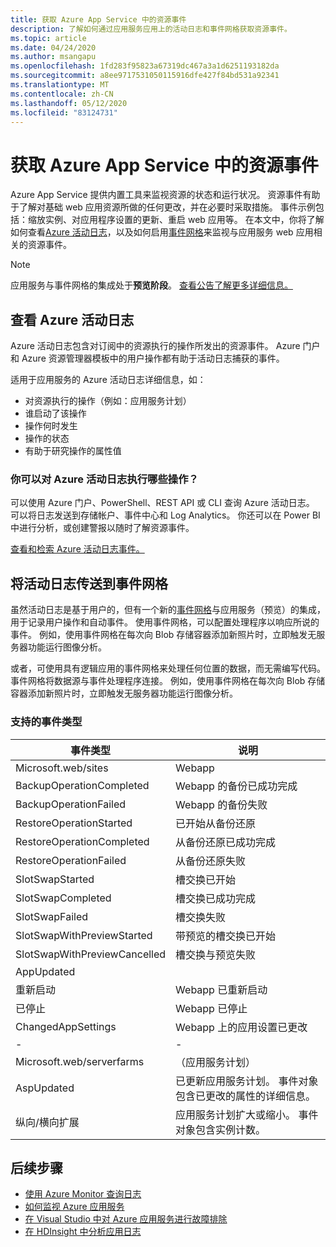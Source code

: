 ```yaml
---
title: 获取 Azure App Service 中的资源事件
description: 了解如何通过应用服务应用上的活动日志和事件网格获取资源事件。
ms.topic: article
ms.date: 04/24/2020
ms.author: msangapu
ms.openlocfilehash: 1fd283f95823a67319dc467a3a1d6251193182da
ms.sourcegitcommit: a8ee9717531050115916dfe427f84bd531a92341
ms.translationtype: MT
ms.contentlocale: zh-CN
ms.lasthandoff: 05/12/2020
ms.locfileid: "83124731"
---
```

# <a name="get-resource-events-in-azure-app-service"></a>获取 Azure App Service 中的资源事件

Azure App Service 提供内置工具来监视资源的状态和运行状况。 资源事件有助于了解对基础 web 应用资源所做的任何更改，并在必要时采取措施。 事件示例包括：缩放实例、对应用程序设置的更新、重启 web 应用等。 在本文中，你将了解如何查看[Azure 活动日志](https://docs.microsoft.com/azure/azure-monitor/platform/activity-log-view)，以及如何启用[事件网格](https://docs.microsoft.com/azure/event-grid/)来监视与应用服务 web 应用相关的资源事件。

> [!NOTE]
> 应用服务与事件网格的集成处于**预览阶段**。 [查看公告了解更多详细信息。](https://aka.ms/app-service-event-grid-announcement)
>

## <a name="view-azure-activity-logs"></a>查看 Azure 活动日志
Azure 活动日志包含对订阅中的资源执行的操作所发出的资源事件。 Azure 门户和 Azure 资源管理器模板中的用户操作都有助于活动日志捕获的事件。 

适用于应用服务的 Azure 活动日志详细信息，如：
- 对资源执行的操作（例如：应用服务计划）
- 谁启动了该操作
- 操作何时发生
- 操作的状态
- 有助于研究操作的属性值

### <a name="what-can-you-do-with-azure-activity-logs"></a>你可以对 Azure 活动日志执行哪些操作？

可以使用 Azure 门户、PowerShell、REST API 或 CLI 查询 Azure 活动日志。 可以将日志发送到存储帐户、事件中心和 Log Analytics。 你还可以在 Power BI 中进行分析，或创建警报以随时了解资源事件。

[查看和检索 Azure 活动日志事件。](https://docs.microsoft.com/azure/azure-monitor/platform/activity-log-view)

## <a name="ship-activity-logs-to-event-grid"></a>将活动日志传送到事件网格

虽然活动日志是基于用户的，但有一个新的[事件网格](https://docs.microsoft.com/azure/event-grid/)与应用服务（预览）的集成，用于记录用户操作和自动事件。 使用事件网格，可以配置处理程序以响应所说的事件。 例如，使用事件网格在每次向 Blob 存储容器添加新照片时，立即触发无服务器功能运行图像分析。

或者，可使用具有逻辑应用的事件网格来处理任何位置的数据，而无需编写代码。 事件网格将数据源与事件处理程序连接。 例如，使用事件网格在每次向 Blob 存储容器添加新照片时，立即触发无服务器功能运行图像分析。

### <a name="supported-event-types"></a>支持的事件类型
| 事件类型 |说明|
| -----------| ------------- |
| Microsoft.web/sites | Webapp |
| BackupOperationCompleted |Webapp 的备份已成功完成|
| BackupOperationFailed | Webapp 的备份失败|
| RestoreOperationStarted |已开始从备份还原|
| RestoreOperationCompleted |从备份还原已成功完成|
| RestoreOperationFailed |从备份还原失败|
| SlotSwapStarted |槽交换已开始|
| SlotSwapCompleted |槽交换已成功完成|
| SlotSwapFailed |槽交换失败|
| SlotSwapWithPreviewStarted |带预览的槽交换已开始|
| SlotSwapWithPreviewCancelled |槽交换与预览失败|
| AppUpdated | |
| 重新启动 | Webapp 已重新启动 |
| 已停止 | Webapp 已停止 |
| ChangedAppSettings | Webapp 上的应用设置已更改 |
| - | - |
| Microsoft.web/serverfarms | （应用服务计划） |
| AspUpdated | 已更新应用服务计划。 事件对象包含已更改的属性的详细信息。 |
| 纵向/横向扩展 | 应用服务计划扩大或缩小。 事件对象包含实例计数。|


## <a name="next-steps"></a><a name="nextsteps"></a> 后续步骤
* [使用 Azure Monitor 查询日志](../azure-monitor/log-query/log-query-overview.md)
* [如何监视 Azure 应用服务](web-sites-monitor.md)
* [在 Visual Studio 中对 Azure 应用服务进行故障排除](troubleshoot-dotnet-visual-studio.md)
* [在 HDInsight 中分析应用日志](https://gallery.technet.microsoft.com/scriptcenter/Analyses-Windows-Azure-web-0b27d413)
